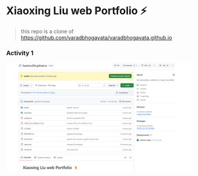 # Xiaoxing Liu web Portfolio ⚡️ 

> this repo is a clone of https://github.com/varadbhogayata/varadbhogayata.github.io

### Activity 1
![Repository Screenshot](./homepage.png)


